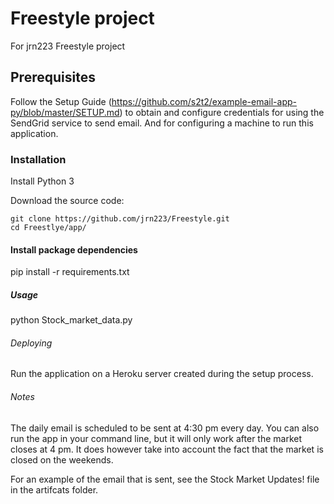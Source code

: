 # Freestyle project
For jrn223 Freestyle project

## Prerequisites
Follow the Setup Guide (https://github.com/s2t2/example-email-app-py/blob/master/SETUP.md) to obtain and configure credentials for using the SendGrid service to send email. And for configuring a machine to run this application.

### Installation

Install Python 3

Download the source code:

```shell
git clone https://github.com/jrn223/Freestyle.git
cd Freestlye/app/
```

#### Install package dependencies
pip install -r requirements.txt

##### Usage
python Stock_market_data.py

###### Deploying
Run the application on a Heroku server created during the setup process. 

###### Notes

The daily email is scheduled to be sent at 4:30 pm every day. You can also run the app in your command line, but it will only work after the market closes at 4 pm. It does however take into account the fact that the market is closed on the weekends.

For an example of the email that is sent, see the Stock Market Updates! file in the artifcats folder.
